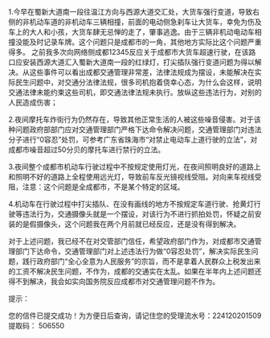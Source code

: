 1.今早在蜀新大道南一段往温江方向与西源大道交汇处，大货车强行变道，导致右侧的非机动车道的非机动车三辆相撞，前面的电动侧急刹车让大货车，幸免为伤及车上的大人和小孩，大货车肆无忌惮的走了，肇事逃逸。由于三辆非机动电动车相撞没能及时记录车牌。这个问题只是成都市的一角，其他地方实际比这个问题严重得多。
之前我多次向网络侧成都12345反应关于成都市大货车超速行驶，在该路口应安装西源大道汇入蜀新大道南一段的红绿灯，打尖插队强行变道问题为得以解决。从这些事件可以看出成都交通管理非常差，法律法规成为摆设，未能解决在实际民生问题中，对交通分法律法规，很多司机抱着侥幸心态，为什么会这样，说明交通法律未能约束这些司机，即交通法律法规未执行。放纵这些违法行为，对别的人民造成伤害；

2.夜间摩托车炸街行为仍然存在，导致其他正常生活的人被这些噪音侵害。对于该种问题政府部部门应对交通管理部门严格下达命令解决问题，交通管理部门对违法分子进行“0容忍”处罚，可参考广东省珠海市“对禁止电动车上道行驶的立法”，对成都市噪音超过50分贝的摩托车进行禁行的立法。

3.夜间整个成都市机动车行驶过程中不按规定使用灯光，在夜间照明良好的道路上和照明不好的道路上全程使用远光灯，导致前车反光镜视线受阻。对向来车视线受阻，注意：这个问题是全成都市，不是某个特定的区域。

4.机动车在行驶过程中打尖插队、在没有画线的地方不按规定车道行驶、抢黄灯行驶等违法行为，交通摄像头就是一个摆设，对该行为不进行抓拍处罚，怀疑之前安装的是假摄像头，这个问题我在两个月前就已经反应，还是没有得到解决。

对于上述问题，我已经不在对交管部门信任，希望政府部门作为，对成都市交通管理部门下达命令，交通管理部门对上述违法行为做“0容忍处罚”，解决实际民生问题，践行政府部门“全心全意为人民服务”的宗旨，而不是拿着人民群众上税发出来的工资不解决民生问题，不作为，成都的交通实在太乱。如果在半年内上述问题还得不到解决，我会如实向国务院反应成都市对交通管理问题不作为。




提示：



您的信件已提交成功！为方便日后查询，请记住您的受理流水号：224120201509    提取码： 506550